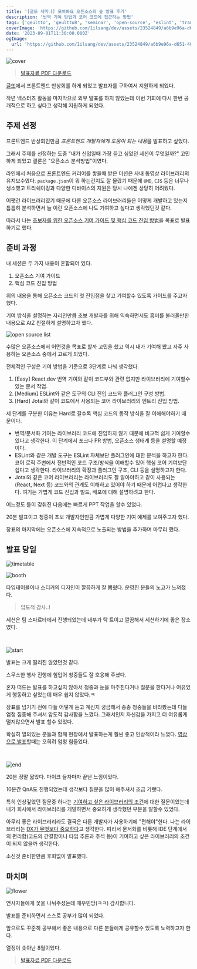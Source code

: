 ```yaml
---
title: '[글또 세미나] 모여봐요 오픈소스의 숲 발표 후기'
description: '번역 기여 방법과 코어 코드에 접근하는 방법'
tags: ['geultto', 'geultto8', 'seminar', 'open-source', 'eslint', 'translate']
coverImage: 'https://github.com/1ilsang/dev/assets/23524849/a6b9e96a-d651-4854-a1a4-a05370dba890'
date: '2023-09-01T11:30:00.000Z'
ogImage:
  url: 'https://github.com/1ilsang/dev/assets/23524849/a6b9e96a-d651-4854-a1a4-a05370dba890'
---
```


<img class="cover" alt="cover" src="https://github.com/1ilsang/dev/assets/23524849/7f688c0e-1e5b-4c97-bffc-312aa35e9d35" alt="cover" />

> [발표자료 PDF 다운로드](https://github.com/1ilsang/dev/files/12504345/_1ilsang.pdf)

[글또](https://www.notion.so/ac5b18a482fb4df497d4e8257ad4d516)에서 프론트엔드 반상회를 하게 되었고 발표자를 구하여서 지원하게 되었다.

작년 넥스터즈 활동을 마지막으로 외부 발표를 하지 않았는데 이번 기회에 다시 한번 공개적으로 하고 싶다고 생각해 지원하게 되었다.

## 주제 선정

프론트엔드 반상회인만큼 *프론트엔드 개발자에게 도움이 되는 내용*을 발표하고 싶었다.

그래서 주제를 선정하는 도중 "내가 신입일때 가장 듣고 싶었던 세션이 무엇일까?" 고민하게 되었고 결론은 "오픈소스 분석방법"이였다.

라인에서 처음으로 프론트엔드 커리어를 쌓을때 받은 미션은 사내 동영상 라이브러리의 유지보수였다. `package.json`이 뭐 하는건지도 잘 몰랐기 때문에 `UMD`, `CJS` 등은 너무나 생소했고 트리쉐이킹과 다양한 디바이스의 지원은 당시 나에겐 상당히 어려웠다.

어쨋건 라이브러리였기 때문에 다른 오픈소스 라이브러리들은 어떻게 개발하고 있는지 틈틈히 분석하면서 늘 이런 오픈소스에 나도 기여하고 싶다고 생각했던것 같다.

따라서 나는 <u>초보자를 위한 오픈소스 기여 가이드 및 핵심 코드 진입 방법</u>을 목표로 발표하기로 했다.

## 준비 과정

내 세션은 두 가지 내용이 혼합되어 있다.

1. 오픈소스 기여 가이드
2. 핵심 코드 진입 방법

위의 내용을 통해 오픈소스 코드의 첫 진입점을 찾고 기여할수 있도록 가이드를 주고자 했다.

기여 방식을 설명하는 자리인만큼 초보 개발자를 위해 익숙하면서도 흥미를 불러올만한 내용으로 AtZ 친절하게 설명하고자 했다.

![open source list](https://github.com/1ilsang/dev/assets/23524849/cc1d815d-f8a0-44e2-ac8c-cdad3406b71d)

수많은 오픈소스에서 어떤것을 목표로 할까 고민을 했고 역시 내가 기여해 봤고 자주 사용하는 오픈소스 중에서 고르게 되었다.

전체적인 구성은 기여 방법을 기준으로 3단계로 나눠 생각했다.

1. [Easy] React.dev 번역 기여와 같이 코드부와 관련 없지만 라이브러리에 기여할수 있는 문서 작업.
2. [Medium] ESLint와 같은 도구의 CLI 진입 코드와 플러그인 구성 방법.
3. [Hard] Jotai와 같이 코드에서 사용되는 코어 라이브러리의 엔트리 진입 방법.

세 단계를 구분한 이유는 Hard로 갈수록 핵심 코드의 동작 방식을 잘 이해해야하기 때문이다.

- 번역/문서화 기여는 라이브러리 코드에 진입하지 않기 때문에 비교적 쉽게 기여할수 있다고 생각한다. 이 단계에서 포크나 PR 방법, 오픈소스 생태계 등을 설명할 예정이다.
- ESLint와 같은 개발 도구는 ESLint 자체보단 플러그인에 대한 분석을 하고자 한다. 코어 로직 주변에서 전반적인 코드 구조/방식을 이해할수 있어 핵심 코어 기여보단 쉽다고 생각한다. 라이브러리의 확장과 플러그인 구조, CLI 등을 설명하고자 한다.
- Jotai와 같은 코어 라이브러리는 라이브러리도 잘 알아야하고 같이 사용되는(React, Next 등) 코드와의 관계도 이해하고 있어야 하기 때문에 어렵다고 생각한다. 여기는 가볍게 코드 진입과 빌드, 배포에 대해 설명하려고 한다.

어느정도 틀이 갖춰진 다음에는 빠르게 PPT 작업을 할수 있었다.

20분 발표이고 청중이 초보 개발자인만큼 가볍게 다양한 기여 예제를 보여주고자 했다.

장표의 마지막에는 오픈소스에 지속적으로 노출되는 방법을 추가하며 마무리 했다.

## 발표 당일

![timetable](https://github.com/1ilsang/dev/assets/23524849/50959cd4-cffb-4f46-ae2e-8ab76362202b)

![booth](https://github.com/1ilsang/dev/assets/23524849/fde40b79-9c4a-43ba-8c73-828023e3be15)

타임테이블이나 스티커의 디자인이 깔끔하게 잘 뽑혔다. 운영진 분들의 노고가 느껴졌다.

> 압도적 감사..!

세션은 팀 스파르타에서 진행되었는데 내부가 탁 트이고 깔끔해서 세션하기에 좋은 장소였다.

<br />

![start](https://github.com/1ilsang/dev/assets/23524849/0d163917-eb6d-4d9b-919b-30aa8e7cff5e)

발표는 크게 떨리진 않았던것 같다.

스무스한 행사 진행에 힘입어 청중들도 잘 호응해 주셨다.

혼자 떠드는 발표를 하고싶지 않아서 청중과 눈을 마주친다거나 질문을 한다거나 여유있게 행동하고 싶었는데 매우 쉽지 않았다.ㅋ

장표를 넘기기 전에 다들 어떻게 듣고 계신지 궁금해서 종종 청중들을 바라봤는데 다들 엄청 집중해 주셔서 압도적 감사함을 느꼈다. 그래서인지 자신감을 가지고 더 여유롭게 떨지않으면서 발표 할수 있었다.

확실히 열의있는 분들과 함께 현장에서 발표하는게 훨씬 좋고 인상적이라 느꼈다. [영상으로 발표](https://engineering.linecorp.com/ko/blog/ui-component-library-for-developers-with-typescript-storybook)할때는 오히려 엄청 힘들었다.

<br />

![end](https://github.com/1ilsang/dev/assets/23524849/c4458081-6933-4d58-8345-2e940ad64425)

20분 정말 짧았다. 마이크 들자마자 끝난 느낌이었다.

10분간 QnA도 진행되었는데 생각보다 질문을 많이 해주셔서 조금 기뻣다.

특히 인상깊었던 질문중 하나는 <u>기여하고 싶은 라이브러리의 조건</u>에 대한 질문이었는데 내가 회사에서 라이브러리를 개발하면서 중요하게 생각했던 부분을 말할수 있었다.

아무리 좋은 라이브러리라도 결국은 다른 개발자가 사용하기에 "편해야"한다. 나는 라이브러리는 <u>DX가 무엇보다 중요하다</u>고 생각한다. 따라서 문서화를 비롯해 IDE 단계에서의 편리함(코드의 간결함이나 타입 추론과 주석 등)이 기여하고 싶은 라이브러리의 조건이 되지 않을까 생각한다.

소신것 준비한만큼 후회없이 발표했다.

## 마치며

![flower](https://github.com/1ilsang/dev/assets/23524849/cb11a457-109a-443b-ace8-359b92a8fa97)

연사자들에게 꽃을 나눠주셨는데 매우민망(ㅋㅋ) 감사합니다.

발표를 준비하면서 스스로 공부가 많이 되었다.

앞으로도 꾸준히 공부해서 좋은 내용으로 다른 분들에게 공유할수 있도록 노력하고자 한다.

열정이 솟아난 8월이었다.

> [발표자료 PDF 다운로드](https://github.com/1ilsang/dev/files/12504345/_1ilsang.pdf)
